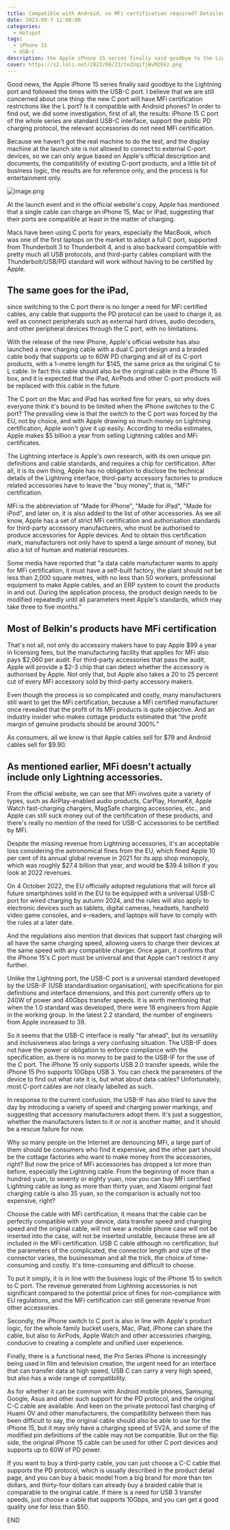 ```yaml
---
title: Compatible with Android, no MFi certification required? Detailed explanation of the truth of Apple iPhone 15 for USB-C port
date: 2023-09-7 12:00:00
categories:
  - Hotspot
tags:
  - iPhone 15
  - USB-C
description: the Apple iPhone 15 series finally said goodbye to the Lightning port and followed the times with the USB-C port
cover: https://s2.loli.net/2023/09/23/teZUqifjWvM2Ekz.png
---
```


Good news, the Apple iPhone 15 series finally said goodbye to the Lightning port and followed the times with the USB-C port. I believe that we are still concerned about one thing: the new C port will have MFi certification restrictions like the L port? Is it compatible with Android phones? In order to find out, we did some investigation, first of all, the results: iPhone 15 C port of the whole series are standard USB-C interface, support the public PD charging protocol, the relevant accessories do not need MFi certification.

Because we haven't got the real machine to do the test, and the display machine at the launch site is not allowed to connect to external C-port devices, so we can only argue based on Apple's official description and documents, the compatibility of existing C-port products, and a little bit of business logic, the results are for reference only, and the process is for entertainment only.

![image.png](https://s2.loli.net/2023/09/23/Apueqhn9Bcrl4PG.png)

At the launch event and in the official website's copy, Apple has mentioned that a single cable can charge an iPhone 15, Mac or iPad, suggesting that their ports are compatible at least in the matter of charging.


Macs have been using C ports for years, especially the MacBook, which was one of the first laptops on the market to adopt a full C port, supported from Thunderbolt 3 to Thunderbolt 4, and is also backward compatible with pretty much all USB protocols, and third-party cables compliant with the Thunderbolt/USB/PD standard will work without having to be certified by Apple.

## The same goes for the iPad,

since switching to the C port there is no longer a need for MFi certified cables, any cable that supports the PD protocol can be used to charge it, as well as connect peripherals such as external hard drives, audio decoders, and other peripheral devices through the C port, with no limitations.

With the release of the new iPhone, Apple's official website has also launched a new charging cable with a dual C port design and a braided cable body that supports up to 60W PD charging and all of its C-port products, with a 1-metre length for $145, the same price as the original C to L cable. In fact this cable should also be the original cable in the iPhone 15 box, and it is expected that the iPad, AirPods and other C-port products will be replaced with this cable in the future.

The C port on the Mac and iPad has worked fine for years, so why does everyone think it's bound to be limited when the iPhone switches to the C port? The prevailing view is that the switch to the C port was forced by the EU, not by choice, and with Apple drawing so much money on Lightning certification, Apple won't give it up easily. According to media estimates, Apple makes $5 billion a year from selling Lightning cables and MFi certificates.

The Lightning interface is Apple's own research, with its own unique pin definitions and cable standards, and requires a chip for certification. After all, it is its own thing, Apple has no obligation to disclose the technical details of the Lightning interface, third-party accessory factories to produce related accessories have to leave the "buy money", that is, "MFi" certification.

MFi is the abbreviation of "Made for iPhone", "Made for iPad", "Made for iPod", and later on, it is also added to the list of other accessories. As we all know, Apple has a set of strict MFi certification and authorisation standards for third-party accessory manufacturers, who must be authorised to produce accessories for Apple devices. And to obtain this certification mark, manufacturers not only have to spend a large amount of money, but also a lot of human and material resources.

Some media have reported that "a data cable manufacturer wants to apply for MFi certification, it must have a self-built factory, the plant should not be less than 2,000 square metres, with no less than 50 workers, professional equipment to make Apple cables, and an ERP system to count the products in and out. During the application process, the product design needs to be modified repeatedly until all parameters meet Apple's standards, which may take three to five months."

## Most of Belkin's products have MFi certification

That's not all, not only do accessory makers have to pay Apple $99 a year in licensing fees, but the manufacturing facility that applies for MFi also pays $2,060 per audit. For third-party accessories that pass the audit, Apple will provide a $2-3 chip that can detect whether the accessory is authorised by Apple. Not only that, but Apple also takes a 20 to 25 percent cut of every MFi accessory sold by third-party accessory makers.

Even though the process is so complicated and costly, many manufacturers still want to get the MFi certification, because a MFi certified manufacturer once revealed that the profit of its MFi products is quite objective. And an industry insider who makes cottage products estimated that "the profit margin of genuine products should be around 300%."

As consumers, all we know is that Apple cables sell for $79 and Android cables sell for $9.90.

## As mentioned earlier, MFi doesn't actually include only Lightning accessories. 

From the official website, we can see that MFi involves quite a variety of types, such as AirPlay-enabled audio products, CarPlay, HomeKit, Apple Watch fast-charging chargers, MagSafe charging accessories, etc., and Apple can still suck money out of the certification of these products, and there's really no mention of the need for USB-C accessories to be certified by MFi.

Despite the missing revenue from Lightning accessories, it's an acceptable loss considering the astronomical fines from the EU, which fined Apple 10 per cent of its annual global revenue in 2021 for its app shop monopoly, which was roughly $27.4 billion that year, and would be $39.4 billion if you look at 2022 revenues.

On 4 October 2022, the EU officially adopted regulations that will force all future smartphones sold in the EU to be equipped with a universal USB-C port for wired charging by autumn 2024, and the rules will also apply to electronic devices such as tablets, digital cameras, headsets, handheld video game consoles, and e-readers, and laptops will have to comply with the rules at a later date.

And the regulations also mention that devices that support fast charging will all have the same charging speed, allowing users to charge their devices at the same speed with any compatible charger. Once again, it confirms that the iPhone 15's C port must be universal and that Apple can't restrict it any further.

Unlike the Lightning port, the USB-C port is a universal standard developed by the USB-IF (USB standardisation organisation), with specifications for pin definitions and interface dimensions, and this port currently offers up to 240W of power and 40Gbps transfer speeds. It is worth mentioning that when the 1.0 standard was developed, there were 18 engineers from Apple in the working group. In the latest 2.2 standard, the number of engineers from Apple increased to 39.

So it seems that the USB-C interface is really "far ahead", but its versatility and inclusiveness also brings a very confusing situation. The USB-IF does not have the power or obligation to enforce compliance with the specification, as there is no money to be paid to the USB-IF for the use of the C port. The iPhone 15 only supports USB 2.0 transfer speeds, while the iPhone 15 Pro supports 10Gbps USB 3. You can check the parameters of the device to find out what rate it is, but what about data cables? Unfortunately, most C-port cables are not clearly labelled as such.

In response to the current confusion, the USB-IF has also tried to save the day by introducing a variety of speed and charging power markings, and suggesting that accessory manufacturers adopt them. It's just a suggestion, whether the manufacturers listen to it or not is another matter, and it should be a rescue failure for now.

Why so many people on the Internet are denouncing MFi, a large part of them should be consumers who find it expensive, and the other part should be the cottage factories who want to make money from the accessories, right? But now the price of MFi accessories has dropped a lot more than before, especially the Lightning cable. From the beginning of more than a hundred yuan, to seventy or eighty yuan, now you can buy MFi certified Lightning cable as long as more than thirty yuan, and Xiaomi original fast charging cable is also 35 yuan, so the comparison is actually not too expensive, right?

Choose the cable with MFi certification, it means that the cable can be perfectly compatible with your device, data transfer speed and charging speed and the original cable, will not wear a mobile phone case will not be inserted into the case, will not be inserted unstable, because these are all included in the MFi certification. USB C cable although no certification, but the parameters of the complicated, the connector length and size of the connector varies, the businessman and all the trick, the choice of time-consuming and costly. It's time-consuming and difficult to choose.

To put it simply, it is in line with the business logic of the iPhone 15 to switch to C port. The revenue generated from Lightning accessories is not significant compared to the potential price of fines for non-compliance with EU regulations, and the MFi certification can still generate revenue from other accessories.

Secondly, the iPhone switch to C port is also in line with Apple's product logic, for the whole family bucket users, Mac, iPad, iPhone can share the cable, but also to AirPods, Apple Watch and other accessories charging, conducive to creating a complete and unified user experience.

Finally, there is a functional need, the Pro Series iPhone is increasingly being used in film and television creation, the urgent need for an interface that can transfer data at high speed, USB C can carry a very high speed, but also has a wide range of compatibility.

As for whether it can be common with Android mobile phones, Samsung, Google, Asus and other such support for the PD protocol, and the original C-C cable are available. And keen on the private protocol fast charging of Huami OV and other manufacturers, the compatibility between them has been difficult to say, the original cable should also be able to use for the iPhone 15, but it may only have a charging speed of 5V2A, and some of the modified pin definitions of the cable may not be compatible. But on the flip side, the original iPhone 15 cable can be used for other C port devices and supports up to 60W of PD power.

If you want to buy a third-party cable, you can just choose a C-C cable that supports the PD protocol, which is usually described in the product detail page, and you can buy a basic model from a big brand for more than ten dollars, and thirty-four dollars can already buy a braided cable that is comparable to the original cable. If there is a need for USB 3 transfer speeds, just choose a cable that supports 10Gbps, and you can get a good quality one for less than $50.


END
